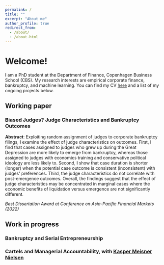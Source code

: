 ```yaml
---
permalink: /
title: ""
excerpt: "About me"
author_profile: true
redirect_from: 
  - /about/
  - /about.html
---
```


# Welcome!

I am a PhD student at the Department of Finance, Copenhagen Business School (CBS). My research interests are empirical corporate finance, bankruptcy, and machine learning. You can find my CV [here](https://drive.google.com/file/d/1SY_e8njzKY0fNKhWppf6R-uq2BKBwI7M/view?usp=sharing) and a list of my ongoing projects below.


## Working paper

### Biased Judges? Judge Characteristics and Bankruptcy Outcomes

**Abstract**:
    Exploiting random assignment of judges to corporate bankruptcy filings, I examine the effect of judge characteristics on outcomes. First, I find that cases assigned to judges who grew up during the Great Depression are more likely to emerge from bankruptcy, whereas those assigned to judges with economics training and conservative political ideology are less likely to. Second, I show that case duration is shorter (longer) when the potential case outcome is consistent (inconsistent) with judges' preferences. Third, the judge characteristics do not correlate with post-emergence outcomes. Overall, the findings suggest that the effect of judge characteristics may be concentrated in marginal cases where the economic benefits of liquidation versus emergence are not significantly different. 

_Best Dissertation Award at Conference on Asia-Pacific Financial Markets (2022)_

## Work in progress
### Bankruptcy and Serial Entrepreneurship
### Cartels and Managerial Accountability, with [Kasper Meisner Nielsen](http://www.kaspermeisnernielsen.com/)

